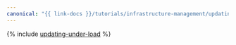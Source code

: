 ```yaml
---
canonical: "{{ link-docs }}/tutorials/infrastructure-management/updating-under-load"
---
```


{% include [updating-under-load](../../_tutorials/infrastructure/updating-under-load.md) %}
